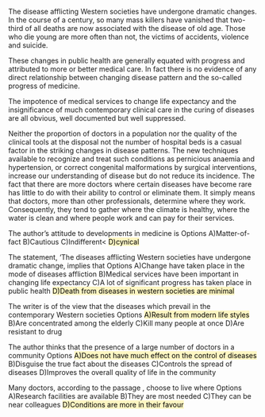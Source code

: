 The disease afflicting Western societies have undergone dramatic changes. In the course of a century, so many mass killers have vanished that two-third of all deaths are now associated with the disease of old age. Those who die young are more often than not, the victims of accidents, violence and suicide.

These changes in public health are generally equated with progress and attributed to more or better medical care. In fact there is no evidence of any direct relationship between changing disease pattern and the so-called progress of medicine.

The impotence of medical services to change life expectancy and the insignificance of much contemporary clinical care in the curing of diseases are all obvious, well documented but well suppressed.

Neither the proportion of doctors in a population nor the quality of the clinical tools at the disposal not the number of hospital beds is a casual factor in the striking changes in disease patterns. The new techniques available to recognize and treat such conditions as pernicious anaemia and hypertension, or correct congenital malformations by surgical interventions, increase our understanding of disease but do not reduce its incidence. The fact that there are more doctors where certain diseases have become rare has little to do with their ability to control or eliminate them. It simply means that doctors, more than other professionals, determine where they work. Consequently, they tend to gather where the climate is healthy, where the water is clean and where people work and can pay for their services.

The author’s attitude to developments in medicine is
Options
A)Matter-of-fact
B)Cautious
C)Indifferent<
<mark style="background: #FFF3A3A6;">D)cynical</mark>

The statement, ‘The diseases afflicting Western societies have undergone dramatic change, implies that
Options
A)Change have taken place in the mode of diseases affliction
B)Medical services have been important in changing life expectancy
C)A lot of significant progress has taken place in public health
<mark style="background: #FFF3A3A6;">D)Death from diseases in western societies are minimal</mark>

The writer is of the view that the diseases which prevail in the contemporary Western societies
Options
<mark style="background: #FFF3A3A6;">A)Result from modern life styles</mark>
B)Are concentrated among the elderly
C)Kill many people at once
D)Are resistant to drug

The author thinks that the presence of a large number of doctors in a community
Options
<mark style="background: #FFF3A3A6;">A)Does not have much effect on the control of diseases</mark>
B)Disguise the true fact about the diseases
C)Controls the spread of diseases
D)Improves the overall quality of life in the community

Many doctors, according to the passage , choose to live where
Options
A)Research facilities are available
B)They are most needed
C)They can be near colleagues
<mark style="background: #FFF3A3A6;">D)Conditions are more in their favour</mark>